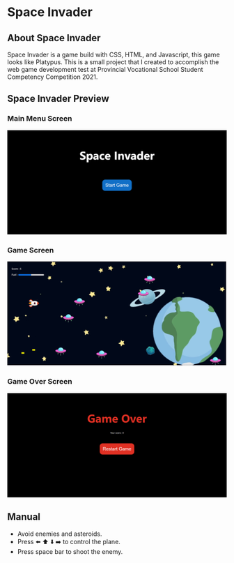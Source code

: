# Space Invader
## About Space Invader
Space Invader is a game build with CSS, HTML, and Javascript, this game looks like Platypus. This is a small project that I created to accomplish the web game development test at Provincial Vocational School Student Competency Competition 2021.
## Space Invader Preview
### Main Menu Screen
![alt text](https://raw.githubusercontent.com/Yudha29/space-invader/master/doc/preview/si-main-menu.png "Main-Menu")

### Game Screen
![alt text](https://raw.githubusercontent.com/Yudha29/space-invader/master/doc/preview/si-game-screen.png "Game-Play")

### Game Over Screen
![alt text](https://raw.githubusercontent.com/Yudha29/space-invader/master/doc/preview/si-game-over.png "Game-Over")

## Manual
- Avoid enemies and asteroids.
- Press :arrow_left: :arrow_up: :arrow_down: :arrow_right: to control the plane.
- Press space bar to shoot the enemy. 
